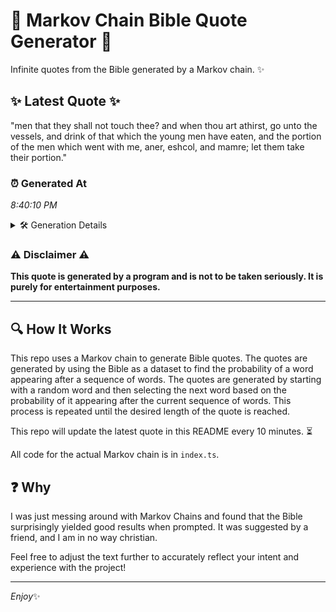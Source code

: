 # 📖 Markov Chain Bible Quote Generator 📖

Infinite quotes from the Bible generated by a Markov chain. ✨

## ✨ Latest Quote ✨
"men that they shall not touch thee? and when thou art athirst, go unto the vessels, and drink of that which the young men have eaten, and the portion of the men which went with me, aner, eshcol, and mamre; let them take their portion."

### ⏰ Generated At
*8:40:10 PM*

<details>
    <summary>🛠️ Generation Details</summary>
    <p>
        <strong>🌱 Seed:</strong> men<br>
        <strong>🔄 Iterations:</strong> 44<br>
        <strong>📜 Context History:</strong><br>[ men ]: that<br>[ men, that ]: they<br>[ men, that, they ]: shall<br>[ men, that, they, shall ]: not<br>[ men, that, they, shall, not ]: touch<br>[ men, that, they, shall, not, touch ]: thee?<br>[ that, they, shall, not, touch, thee? ]: and<br>[ they, shall, not, touch, thee?, and ]: when<br>[ shall, not, touch, thee?, and, when ]: thou<br>[ not, touch, thee?, and, when, thou ]: art<br>[ touch, thee?, and, when, thou, art ]: athirst,<br>[ thee?, and, when, thou, art, athirst, ]: go<br>[ and, when, thou, art, athirst,, go ]: unto<br>[ when, thou, art, athirst,, go, unto ]: the<br>[ thou, art, athirst,, go, unto, the ]: vessels,<br>[ art, athirst,, go, unto, the, vessels, ]: and<br>[ athirst,, go, unto, the, vessels,, and ]: drink<br>[ go, unto, the, vessels,, and, drink ]: of<br>[ unto, the, vessels,, and, drink, of ]: that<br>[ the, vessels,, and, drink, of, that ]: which<br>[ vessels,, and, drink, of, that, which ]: the<br>[ and, drink, of, that, which, the ]: young<br>[ drink, of, that, which, the, young ]: men<br>[ of, that, which, the, young, men ]: have<br>[ that, which, the, young, men, have ]: eaten,<br>[ which, the, young, men, have, eaten, ]: and<br>[ the, young, men, have, eaten,, and ]: the<br>[ young, men, have, eaten,, and, the ]: portion<br>[ men, have, eaten,, and, the, portion ]: of<br>[ have, eaten,, and, the, portion, of ]: the<br>[ eaten,, and, the, portion, of, the ]: men<br>[ and, the, portion, of, the, men ]: which<br>[ the, portion, of, the, men, which ]: went<br>[ portion, of, the, men, which, went ]: with<br>[ of, the, men, which, went, with ]: me,<br>[ the, men, which, went, with, me, ]: aner,<br>[ men, which, went, with, me,, aner, ]: eshcol,<br>[ which, went, with, me,, aner,, eshcol, ]: and<br>[ went, with, me,, aner,, eshcol,, and ]: mamre;<br>[ with, me,, aner,, eshcol,, and, mamre; ]: let<br>[ me,, aner,, eshcol,, and, mamre;, let ]: them<br>[ aner,, eshcol,, and, mamre;, let, them ]: take<br>[ eshcol,, and, mamre;, let, them, take ]: their<br>[ and, mamre;, let, them, take, their ]: portion.<br>
    </p>
</details>

### ⚠️ Disclaimer ⚠️
**This quote is generated by a program and is not to be taken seriously. It is purely for entertainment purposes.**

---

## 🔍 How It Works

This repo uses a Markov chain to generate Bible quotes. The quotes are generated by using the Bible as a dataset to find the probability of a word appearing after a sequence of words. The quotes are generated by starting with a random word and then selecting the next word based on the probability of it appearing after the current sequence of words. This process is repeated until the desired length of the quote is reached.

This repo will update the latest quote in this README every 10 minutes. ⏳

All code for the actual Markov chain is in `index.ts`.

## ❓ Why

I was just messing around with Markov Chains and found that the Bible surprisingly yielded good results when prompted. 
It was suggested by a friend, and I am in no way christian.

Feel free to adjust the text further to accurately reflect your intent and experience with the project!

---

*Enjoy*✨
